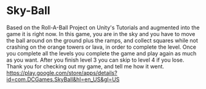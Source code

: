 # Sky-Ball
Based on the Roll-A-Ball Project on Unity's Tutorials and augmented into the game it is right now.
In this game, you are in the sky and you have to move the ball around on the ground plus the ramps, 
and collect squares while not crashing on the orange towers or lava, in order to complete the level.
Once you complete all the levels you complete the game and play again as much as you want.
After you finish level 3 you can skip to level 4 if you lose. Thank you for checking out my game, and tell me how it went.
https://play.google.com/store/apps/details?id=com.DCGames.SkyBall&hl=en_US&gl=US
